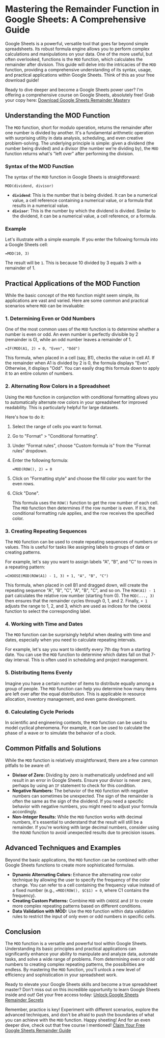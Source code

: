 # Mastering the Remainder Function in Google Sheets: A Comprehensive Guide

Google Sheets is a powerful, versatile tool that goes far beyond simple spreadsheets. Its robust formula engine allows you to perform complex calculations and manipulations on your data. One of the more useful, but often overlooked, functions is the `MOD` function, which calculates the remainder after division. This guide will delve into the intricacies of the `MOD` function, providing a comprehensive understanding of its syntax, usage, and practical applications within Google Sheets.  Think of this as your free download guide!

Ready to dive deeper and become a Google Sheets power user? I'm offering a comprehensive course on Google Sheets, absolutely free! Grab your copy here: [Download Google Sheets Remainder Mastery](https://udemywork.com/google-sheets-remainder)

## Understanding the MOD Function

The `MOD` function, short for modulo operation, returns the remainder after one number is divided by another. It's a fundamental arithmetic operation with surprising utility in data analysis, scheduling, and even creative problem-solving.  The underlying principle is simple: given a dividend (the number being divided) and a divisor (the number we're dividing by), the `MOD` function returns what's "left over" after performing the division.

### Syntax of the MOD Function

The syntax of the `MOD` function in Google Sheets is straightforward:

```
MOD(dividend, divisor)
```

*   **`dividend`**: This is the number that is being divided. It can be a numerical value, a cell reference containing a numerical value, or a formula that results in a numerical value.
*   **`divisor`**: This is the number by which the dividend is divided. Similar to the dividend, it can be a numerical value, a cell reference, or a formula.

### Example

Let's illustrate with a simple example. If you enter the following formula into a Google Sheets cell:

```
=MOD(10, 3)
```

The result will be `1`. This is because 10 divided by 3 equals 3 with a remainder of 1.

## Practical Applications of the MOD Function

While the basic concept of the `MOD` function might seem simple, its applications are vast and varied.  Here are some common and practical scenarios where `MOD` can be invaluable:

### 1. Determining Even or Odd Numbers

One of the most common uses of the `MOD` function is to determine whether a number is even or odd. An even number is perfectly divisible by 2 (remainder is 0), while an odd number leaves a remainder of 1.

```
=IF(MOD(A1, 2) = 0, "Even", "Odd")
```

This formula, when placed in a cell (say, B1), checks the value in cell A1. If the remainder when A1 is divided by 2 is 0, the formula displays "Even". Otherwise, it displays "Odd". You can easily drag this formula down to apply it to an entire column of numbers.

### 2. Alternating Row Colors in a Spreadsheet

Using the `MOD` function in conjunction with conditional formatting allows you to automatically alternate row colors in your spreadsheet for improved readability. This is particularly helpful for large datasets.

Here's how to do it:

1.  Select the range of cells you want to format.
2.  Go to "Format" > "Conditional formatting".
3.  Under "Format rules", choose "Custom formula is" from the "Format rules" dropdown.
4.  Enter the following formula:

    ```
    =MOD(ROW(), 2) = 0
    ```
5.  Click on "Formatting style" and choose the fill color you want for the even rows.
6.  Click "Done".

    This formula uses the `ROW()` function to get the row number of each cell. The `MOD` function then determines if the row number is even.  If it is, the conditional formatting rule applies, and the row receives the specified color.

### 3. Creating Repeating Sequences

The `MOD` function can be used to create repeating sequences of numbers or values. This is useful for tasks like assigning labels to groups of data or creating patterns.

For example, let's say you want to assign labels "A", "B", and "C" to rows in a repeating pattern:

```
=CHOOSE(MOD(ROW(A1) - 1, 3) + 1, "A", "B", "C")
```

This formula, when placed in cell B1 and dragged down, will create the repeating sequence "A", "B", "C", "A", "B", "C", and so on.  The `ROW(A1) - 1` part calculates the relative row number (starting from 0). The `MOD(..., 3)` then ensures that the remainder cycles through 0, 1, and 2. Finally, `+ 1` adjusts the range to 1, 2, and 3, which are used as indices for the `CHOOSE` function to select the corresponding label.

### 4. Working with Time and Dates

The `MOD` function can be surprisingly helpful when dealing with time and dates, especially when you need to calculate repeating intervals.

For example, let's say you want to identify every 7th day from a starting date. You can use the `MOD` function to determine which dates fall on that 7-day interval.  This is often used in scheduling and project management.

### 5. Distributing Items Evenly

Imagine you have a certain number of items to distribute equally among a group of people. The `MOD` function can help you determine how many items are left over after the equal distribution.  This is applicable in resource allocation, inventory management, and even game development.

### 6.  Calculating Cycle Periods

In scientific and engineering contexts, the `MOD` function can be used to model cyclical phenomena.  For example, it can be used to calculate the phase of a wave or to simulate the behavior of a clock.

## Common Pitfalls and Solutions

While the `MOD` function is relatively straightforward, there are a few common pitfalls to be aware of:

*   **Divisor of Zero:**  Dividing by zero is mathematically undefined and will result in an error in Google Sheets. Ensure your divisor is never zero, perhaps by using an `IF` statement to check for this condition.
*   **Negative Numbers:** The behavior of the `MOD` function with negative numbers can sometimes be unexpected.  The sign of the remainder is often the same as the sign of the dividend. If you need a specific behavior with negative numbers, you might need to adjust your formula accordingly.
*   **Non-Integer Results:** While the `MOD` function works with decimal numbers, it's essential to understand that the result will still be a remainder. If you're working with large decimal numbers, consider using the `ROUND` function to avoid unexpected results due to precision issues.

## Advanced Techniques and Examples

Beyond the basic applications, the `MOD` function can be combined with other Google Sheets functions to create more sophisticated formulas.

*   **Dynamic Alternating Colors:** Enhance the alternating row color technique by allowing the user to specify the frequency of the color change. You can refer to a cell containing the frequency value instead of a fixed number (e.g., `=MOD(ROW(), $C$1) = 0`, where C1 contains the frequency).
*   **Creating Custom Patterns:** Combine `MOD` with `CHOOSE` and `IF` to create more complex repeating patterns based on different conditions.
*   **Data Validation with MOD:** Use the `MOD` function within data validation rules to restrict the input of only even or odd numbers in specific cells.

## Conclusion

The `MOD` function is a versatile and powerful tool within Google Sheets. Understanding its basic principles and practical applications can significantly enhance your ability to manipulate and analyze data, automate tasks, and solve a wide range of problems. From determining even or odd numbers to creating complex repeating patterns, the possibilities are endless. By mastering the `MOD` function, you'll unlock a new level of efficiency and sophistication in your spreadsheet work.

Ready to elevate your Google Sheets skills and become a true spreadsheet master? Don't miss out on this incredible opportunity to learn Google Sheets inside and out!  Get your free access today: [Unlock Google Sheets Remainder Secrets](https://udemywork.com/google-sheets-remainder)

Remember, practice is key! Experiment with different scenarios, explore the advanced techniques, and don't be afraid to push the boundaries of what you can achieve with the `MOD` function. Happy sheeting!  And for an even deeper dive, check out that free course I mentioned! [Claim Your Free Google Sheets Remainder Guide](https://udemywork.com/google-sheets-remainder)
